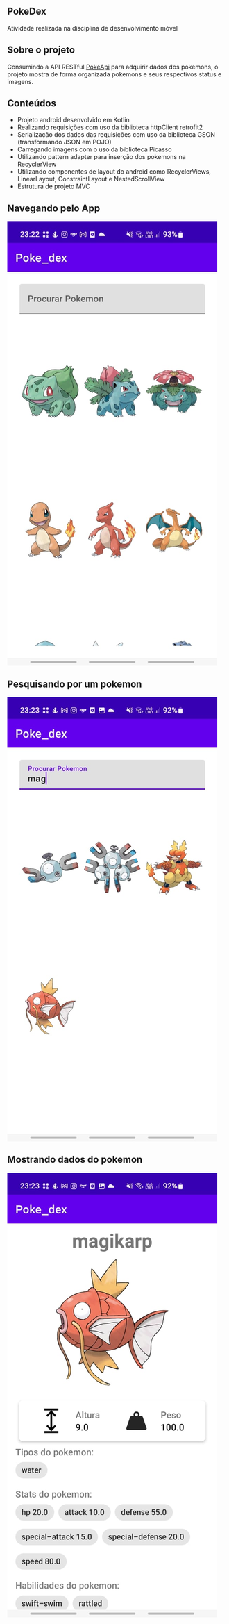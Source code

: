## PokeDex
Atividade realizada na disciplina de desenvolvimento móvel

## Sobre o projeto
Consumindo a API RESTful <a href="https://pokeapi.co/">PokéApi</a> para adquirir dados dos pokemons, o projeto mostra de forma organizada pokemons e seus respectivos status e imagens.

## Conteúdos

- Projeto android desenvolvido em Kotlin
- Realizando requisições com uso da biblioteca httpClient retrofit2
- Serialização dos dados das requisições com uso da biblioteca GSON (transformando JSON em POJO)
- Carregando imagens com o uso da biblioteca Picasso
- Utilizando pattern adapter para inserção dos pokemons na RecyclerView
- Utilizando componentes de layout do android como RecyclerViews, LinearLayout, ConstraintLayout e NestedScrollView
- Estrutura de projeto MVC

## Navegando pelo App

<img align="center" src="./mainActivityScreenshot.jpeg"/>

## Pesquisando por um pokemon

<img align="center" src="./mainActivitySearchingScreenshot.jpeg"/>

## Mostrando dados do pokemon

<img align="center" src="./PokemonDetailsActivityScreenshot.jpeg"/>
